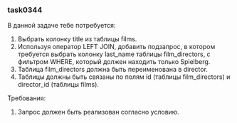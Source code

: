 
### task0344

В данной задаче тебе потребуется:
1. Выбрать колонку title из таблицы films.
2. Используя оператор LEFT JOIN, добавить подзапрос, в котором требуется выбрать колонку last_name таблицы film_directors, с фильтром WHERE, который должен находить только Spielberg.
3. Таблица film_directors должна быть переименована в director.
4. Таблицы должны быть связаны по полям id (таблицы film_directors) и director_id (таблицы films).


Требования:
1.	Запрос должен быть реализован согласно условию.


